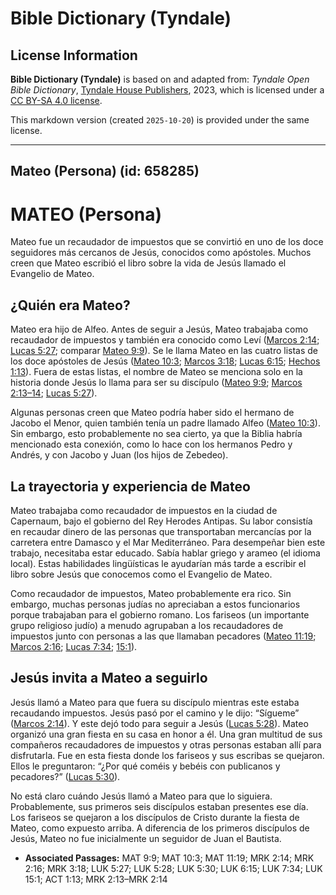 # Bible Dictionary (Tyndale)

## License Information

**Bible Dictionary (Tyndale)** is based on and adapted from: _Tyndale Open Bible Dictionary_, [Tyndale House Publishers](https://tyndaleopenresources.com/), 2023, which is licensed under a [CC BY-SA 4.0 license](https://creativecommons.org/licenses/by-sa/4.0/legalcode.en).

This markdown version (created `2025-10-20`) is provided under the same license.



--------------------------------

## Mateo (Persona) (id: 658285)

MATEO (Persona)
===============

Mateo fue un recaudador de impuestos que se convirtió en uno de los doce seguidores más cercanos de Jesús, conocidos como apóstoles. Muchos creen que Mateo escribió el libro sobre la vida de Jesús llamado el Evangelio de Mateo.

¿Quién era Mateo?
-----------------

Mateo era hijo de Alfeo. Antes de seguir a Jesús, Mateo trabajaba como recaudador de impuestos y también era conocido como Leví ([Marcos 2:14](https://ref.ly/Mark2:14); [Lucas 5:27](https://ref.ly/Luke5:27); comparar [Mateo 9:9](https://ref.ly/Matt9:9)). Se le llama Mateo en las cuatro listas de los doce apóstoles de Jesús ([Mateo 10:3](https://ref.ly/Matt10:3); [Marcos 3:18](https://ref.ly/Mark3:18); [Lucas 6:15](https://ref.ly/Luke6:15); [Hechos 1:13](https://ref.ly/Acts1:13)). Fuera de estas listas, el nombre de Mateo se menciona solo en la historia donde Jesús lo llama para ser su discípulo ([Mateo 9:9](https://ref.ly/Matt9:9); [Marcos 2:13–14](https://ref.ly/Mark2:13-Mark2:14); [Lucas 5:27](https://ref.ly/Luke5:27)).

Algunas personas creen que Mateo podría haber sido el hermano de Jacobo el Menor, quien también tenía un padre llamado Alfeo ([Mateo 10:3](https://ref.ly/Matt10:3)). Sin embargo, esto probablemente no sea cierto, ya que la Biblia habría mencionado esta conexión, como lo hace con los hermanos Pedro y Andrés, y con Jacobo y Juan (los hijos de Zebedeo).

La trayectoria y experiencia de Mateo
-------------------------------------

Mateo trabajaba como recaudador de impuestos en la ciudad de Capernaum, bajo el gobierno del Rey Herodes Antipas. Su labor consistía en recaudar dinero de las personas que transportaban mercancías por la carretera entre Damasco y el Mar Mediterráneo. Para desempeñar bien este trabajo, necesitaba estar educado. Sabía hablar griego y arameo (el idioma local). Estas habilidades lingüísticas le ayudarían más tarde a escribir el libro sobre Jesús que conocemos como el Evangelio de Mateo.

Como recaudador de impuestos, Mateo probablemente era rico. Sin embargo, muchas personas judías no apreciaban a estos funcionarios porque trabajaban para el gobierno romano. Los fariseos (un importante grupo religioso judío) a menudo agrupaban a los recaudadores de impuestos junto con personas a las que llamaban pecadores ([Mateo 11:19](https://ref.ly/Matt11:19); [Marcos 2:16](https://ref.ly/Mark2:16); [Lucas 7:34](https://ref.ly/Luke7:34); [15:1](https://ref.ly/Luke15:1)).

Jesús invita a Mateo a seguirlo
-------------------------------

Jesús llamó a Mateo para que fuera su discípulo mientras este estaba recaudando impuestos. Jesús pasó por el camino y le dijo: “Sígueme” ([Marcos 2:14](https://ref.ly/Mark2:14)). Y este dejó todo para seguir a Jesús ([Lucas 5:28](https://ref.ly/Luke5:28)). Mateo organizó una gran fiesta en su casa en honor a él. Una gran multitud de sus compañeros recaudadores de impuestos y otras personas estaban allí para disfrutarla. Fue en esta fiesta donde los fariseos y sus escribas se quejaron. Ellos le preguntaron: “¿Por qué coméis y bebéis con publicanos y pecadores?” ([Lucas 5:30](https://ref.ly/Luke5:30)).

No está claro cuándo Jesús llamó a Mateo para que lo siguiera. Probablemente, sus primeros seis discípulos estaban presentes ese día. Los fariseos se quejaron a los discípulos de Cristo durante la fiesta de Mateo, como expuesto arriba. A diferencia de los primeros discípulos de Jesús, Mateo no fue inicialmente un seguidor de Juan el Bautista.

* **Associated Passages:** MAT 9:9; MAT 10:3; MAT 11:19; MRK 2:14; MRK 2:16; MRK 3:18; LUK 5:27; LUK 5:28; LUK 5:30; LUK 6:15; LUK 7:34; LUK 15:1; ACT 1:13; MRK 2:13–MRK 2:14

